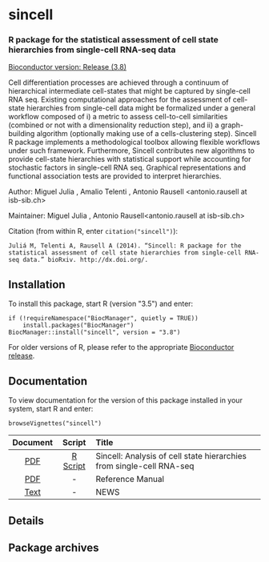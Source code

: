 # sincell
### R package for the statistical assessment of cell state hierarchies from single-cell RNA-seq data

[Bioconductor version: Release (3.8)](http://bioconductor.org/packages/release/bioc/html/sincell.html)

Cell differentiation processes are achieved through a continuum of hierarchical intermediate cell-states that might be captured by single-cell RNA seq. Existing computational approaches for the assessment of cell-state hierarchies from single-cell data might be formalized under a general workflow composed of i) a metric to assess cell-to-cell similarities (combined or not with a dimensionality reduction step), and ii) a graph-building algorithm (optionally making use of a cells-clustering step). Sincell R package implements a methodological toolbox allowing flexible workflows under such framework. Furthermore, Sincell contributes new algorithms to provide cell-state hierarchies with statistical support while accounting for stochastic factors in single-cell RNA seq. Graphical representations and functional association tests are provided to interpret hierarchies.

Author: Miguel Julia <migueljuliamolina at gmail.com>, Amalio Telenti <atelenti at jcvi.org>, Antonio Rausell <antonio.rausell at isb-sib.ch>

Maintainer: Miguel Julia <migueljuliamolina at gmail.com>, Antonio Rausell<antonio.rausell at isb-sib.ch>

Citation (from within R, enter `citation("sincell")`):

```
Juliá M, Telenti A, Rausell A (2014). “Sincell: R package for the statistical assessment of cell state hierarchies from single-cell RNA-seq data.” bioRxiv. http://dx.doi.org/.
```

## Installation
To install this package, start R (version "3.5") and enter:

```
if (!requireNamespace("BiocManager", quietly = TRUE))
    install.packages("BiocManager")
BiocManager::install("sincell", version = "3.8")
```

For older versions of R, please refer to the appropriate [Bioconductor release](http://bioconductor.org/about/release-announcements/). 

## Documentation
To view documentation for the version of this package installed in your system, start R and enter:

```
browseVignettes("sincell")
```

| Document      | Script        | Title              |
| :-------------: |:-------------:| :------------------|
| [PDF](http://bioconductor.org/packages/release/bioc/vignettes/sincell/inst/doc/sincell-vignette.pdf) | [R Script](http://bioconductor.org/packages/release/bioc/vignettes/sincell/inst/doc/sincell-vignette.R) | Sincell: Analysis of cell state hierarchies from single-cell RNA-seq |
| [PDF](http://bioconductor.org/packages/release/bioc/manuals/sincell/man/sincell.pdf) | - | Reference Manual |
| [Text](http://bioconductor.org/packages/release/bioc/news/sincell/NEWS) | - | NEWS |

## Details


## Package archives

